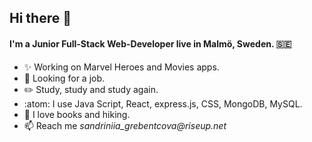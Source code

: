 ## Hi there 👋

#### I'm a Junior Full-Stack Web-Developer live in Malmö, Sweden. :sweden:

* ✨ Working on Marvel Heroes and Movies apps.
* 👀 Looking for a job.
* :pencil2: Study, study and study again.
* :atom: I use Java Script, React, express.js, CSS, MongoDB, MySQL.
* :purple_heart: I love books and hiking.
*  📫 Reach me _sandriniia_grebentcova@riseup.net_


<!---
Sandriniia/Sandriniia is a ✨ special ✨ repository because its `README.md` (this file) appears on your GitHub profile.
You can click the Preview link to take a look at your changes.
--->
